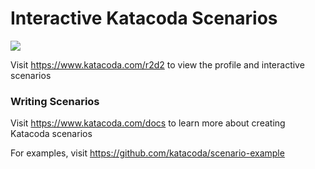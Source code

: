 # Interactive Katacoda Scenarios

[![](http://shields.katacoda.com/katacoda/r2d2/count.svg)](https://www.katacoda.com/r2d2 "Get your profile on Katacoda.com")

Visit https://www.katacoda.com/r2d2 to view the profile and interactive scenarios

### Writing Scenarios
Visit https://www.katacoda.com/docs to learn more about creating Katacoda scenarios

For examples, visit https://github.com/katacoda/scenario-example
